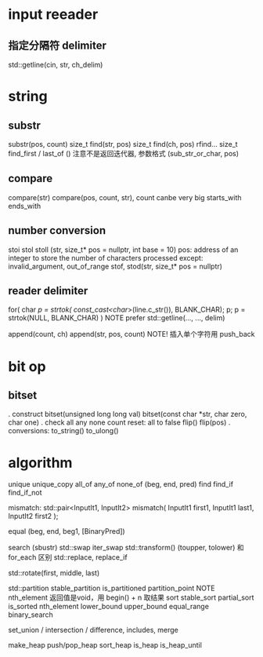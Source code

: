 # input reeader
## 指定分隔符 delimiter
std::getline(cin, str, ch_delim)

# string
## substr
substr(pos, count)
size_t find(str, pos)
size_t find(ch, pos)
rfind...
size_t find_first / last_of ()  注意不是返回迭代器, 参数格式 (sub_str_or_char, pos)
## compare
compare(str)
compare(pos, count, str), count canbe very big
starts_with
ends_with
## number conversion
stoi stol stoll (str, size_t* pos = nullptr, int base = 10)
pos: address of an integer to store the number of characters processed
except: invalid_argument, out_of_range
stof, stod(str, size_t* pos = nullptr)
## reader delimiter
for( char *p = strtok( const_cast<char*>(line.c_str()), BLANK_CHAR); p; p = strtok(NULL, BLANK_CHAR) )
NOTE prefer std::getline(..., ..., delim)

append(count, ch)
append(str, pos, count)
NOTE! 插入单个字符用 push_back

# bit op
## bitset
. construct
bitset<size>(unsigned long long val)
bitset<size>(const char *str, char zero, char one)
. check
all any none
count
reset: all to false
flip() flip(pos)
. conversions:
to_string() to_ulong()

# algorithm
unique unique_copy
all_of any_of none_of (beg, end, pred)
find find_if find_if_not

mismatch:
std::pair<InputIt1, InputIt2>
    mismatch( InputIt1 first1, InputIt1 last1,
              InputIt2 first2 );

equal (beg, end, beg1, [BinaryPred])

search (sbustr)
std::swap iter_swap
std::transform() (toupper, tolower) 和 for_each 区别
std::replace, replace_if

std::rotate(first, middle, last)

std::partition stable_partition is_partitioned partition_point
NOTE nth_element 返回值是void，用 begin() + n 取结果
sort stable_sort partial_sort is_sorted nth_element
lower_bound upper_bound equal_range
binary_search

set_union / intersection / difference, includes, merge

make_heap push/pop_heap sort_heap is_heap is_heap_until
